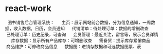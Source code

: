 # react-work
   图书销售后台管理系统：
      主页：展示网站前台数据，分为信息通知，一周数据，收入数据，日历，会员通知
      代销清单：待处理订单：数据的增删改查
      已处理订单：历史纪录，可查询
      会员管理：最近关注，留言等，展示会员详情
      库存数据：显示所有产品库存：可增删改查
      需备货：提示库存紧俏商品
      商品维护：可修改商品信息
      数据图：进销存数据和可选数据图票、表
      
